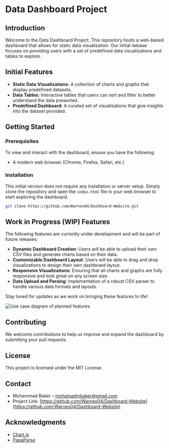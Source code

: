 # Data Dashboard Project

## Introduction

Welcome to the Data Dashboard Project. This repository hosts a web-based dashboard that allows for static data visualization. Our initial release focuses on providing users with a set of predefined data visualizations and tables to explore.

## Initial Features

- **Static Data Visualizations:** A collection of charts and graphs that display predefined datasets.
- **Data Tables:** Interactive tables that users can sort and filter to better understand the data presented.
- **Predefined Dashboard:** A curated set of visualizations that give insights into the dataset provided.

## Getting Started

### Prerequisites

To view and interact with the dashboard, ensure you have the following:
- A modern web browser (Chrome, Firefox, Safari, etc.)

### Installation

This initial version does not require any installation or server setup. Simply clone the repository and open the `index.html` file in your web browser to start exploring the dashboard.

```bash
git clone https://github.com/Warnex04/Dashboard-Website.git
```
## Work in Progress (WIP) Features

The following features are currently under development and will be part of future releases:

- **Dynamic Dashboard Creation**: Users will be able to upload their own CSV files and generate charts based on their data.
- **Customizable Dashboard Layout**: Users will be able to drag and drop visualizations to design their own dashboard layout.
- **Responsive Visualizations**: Ensuring that all charts and graphs are fully responsive and look great on any screen size.
- **Data Upload and Parsing**: Implementation of a robust CSV parser to handle various data formats and layouts.

Stay tuned for updates as we work on bringing these features to life!

![Use case diagram of planned features](https://i.imgur.com/MW8ta0v.png)


## Contributing

We welcome contributions to help us improve and expand the dashboard by submitting your pull requests.

## License

This project is licensed under the MIT License.

## Contact

- Mohammad Baker – [mohamadmbaker@gmail.com](mailto:mohamadmbaker@gmail.com)
- Project Link: [https://github.com/Warnex04/Dashboard-Website](https://github.com/Warnex04/Dashboard-Website)

## Acknowledgments

- [Chart.js](https://www.chartjs.org/)
- [PapaParse](https://www.papaparse.com/)
